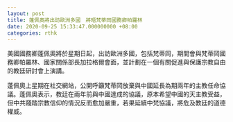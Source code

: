 ```yaml
---
layout: post
title: 蓬佩奧將出訪歐洲多國　將晤梵蒂岡國務卿帕羅林
date: 2020-09-25 15:33:47.000000000 +08:00
categories: rthk
---
```


美國國務卿蓬佩奧將於星期日起，出訪歐洲多國，包括梵蒂岡，期間會與梵蒂岡國務卿帕羅林、國家關係部長加拉格爾會面，並計劃在一個有關促進與保護宗教自由的教廷研討會上演講。

蓬佩奧上星期在社交網站，公開呼籲梵蒂岡放棄與中國延長為期兩年的主教任命協議。蓬佩奧表示，教廷在兩年前與中國達成的協議，原本希望中國的天主教受益，但中共踐踏宗教信仰的情況反而愈加嚴重，若果延續中梵協議，將危及教廷的道德權威。
